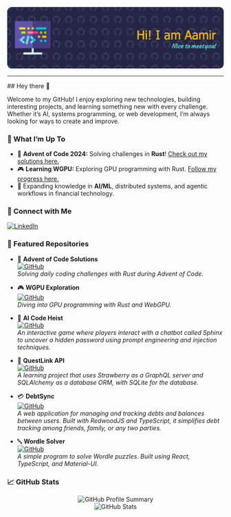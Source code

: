 <img src="https://github.com/amSiddiqui/amSiddiqui/blob/main/Github-Banner.png" alt="GitHub Banner">

<hr>
## Hey there 👋

Welcome to my GitHub! I enjoy exploring new technologies, building interesting projects, and learning something new with every challenge. Whether it’s AI, systems programming, or web development, I’m always looking for ways to create and improve.

### 🚀 What I’m Up To
- 🧩 **Advent of Code 2024:** Solving challenges in **Rust**! [Check out my solutions here.](https://github.com/amSiddiqui/AdventOfCodeRust)
- 🎮 **Learning WGPU:** Exploring GPU programming with Rust. [Follow my progress here.](https://github.com/amSiddiqui/MetallicWGPU)
- 🌟 Expanding knowledge in **AI/ML**, distributed systems, and agentic workflows in financial technology.


### 🤝 Connect with Me

[![LinkedIn](https://img.shields.io/badge/-LinkedIn-0e76a8?style=flat&logo=Linkedin&logoColor=white)](https://www.linkedin.com/in/aamir-siddiqui-a50660172/)

### 🌟 Featured Repositories

- 🧩 **Advent of Code Solutions**  
  [![GitHub](https://img.shields.io/badge/GitHub-AdventOfCodeRust-239120?style=flat&logo=github)](https://github.com/amSiddiqui/AdventOfCodeRust)  
  *Solving daily coding challenges with Rust during Advent of Code.*

- 🎮 **WGPU Exploration**  
  [![GitHub](https://img.shields.io/badge/GitHub-MetallicWGPU-239120?style=flat&logo=github)](https://github.com/amSiddiqui/MetallicWGPU)  
  *Diving into GPU programming with Rust and WebGPU.*

- 🧠 **AI Code Heist**  
  [![GitHub](https://img.shields.io/badge/GitHub-AI--Code--Heist-239120?style=flat&logo=github)](https://github.com/amSiddiqui/AI-Code-Heist)  
  *An interactive game where players interact with a chatbot called Sphinx to uncover a hidden password using prompt engineering and injection techniques.*

- 🔗 **QuestLink API**  
  [![GitHub](https://img.shields.io/badge/GitHub-QuestLinkAPI-239120?style=flat&logo=github)](https://github.com/amSiddiqui/QuestLinkAPI)  
  *A learning project that uses Strawberry as a GraphQL server and SQLAlchemy as a database ORM, with SQLite for the database.*

- 💳 **DebtSync**  
  [![GitHub](https://img.shields.io/badge/GitHub-DebtSync-239120?style=flat&logo=github)](https://github.com/amSiddiqui/DebtSync)  
  *A web application for managing and tracking debts and balances between users. Built with RedwoodJS and TypeScript, it simplifies debt tracking among friends, family, or any two parties.*

- 🔤 **Wordle Solver**  
  [![GitHub](https://img.shields.io/badge/GitHub-Wordle--Solver-239120?style=flat&logo=github)](https://github.com/amSiddiqui/Wordle-Solver)  
  *A simple program to solve Wordle puzzles. Built using React, TypeScript, and Material-UI.*


### 📈 GitHub Stats

<div align="center">
  <img src="https://github-profile-summary-cards.vercel.app/api/cards/profile-details?username=amSiddiqui&theme=algolia" alt="GitHub Profile Summary">
  <br/>
  <img src="https://github-readme-stats.vercel.app/api?username=amSiddiqui&theme=algolia" alt="GitHub Stats">   
</div>
